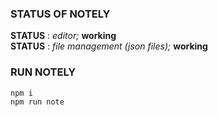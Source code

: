 ### STATUS OF NOTELY ###
__STATUS__ : _editor;_ **working**<br/>
__STATUS__ : _file management (json files);_ **working**<br/>

### RUN NOTELY ###
```
npm i
npm run note
```